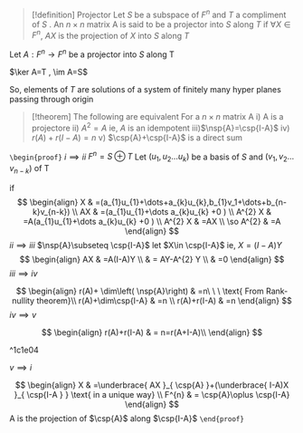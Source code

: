 
> [!definition] Projector
> Let $S$ be a subspace of $F^{n}$ and $T$ a compliment of $S$ . An $n\times n$ matrix A is said to be a projector into $S$ along $T$ if $\forall X \in F^{n}$, $AX$ is the projection of $X$ into $S$ along $T$ 

Let $A:F^{n}\to F^{n}$ be a projector into $S$ along T

$\ker A=T , \im A=S$ 

So, elements of $T$ are solutions of a system of finitely many hyper planes passing through origin 

> [!theorem] 
> The following are equivalent For a $n\times n$ matrix A 
> i) A is a projectore
> ii) $A^{2}=A$ ie, $A$ is an idempotent
> iii)$\nsp{A}=\csp{I-A}$
> iv) $r(A)+r(I-A)=n$
> v) $\csp{A}+\csp{I-A}$ is a direct sum


`\begin{proof}`
$i\implies ii$
$F^{n}=S\oplus T$ 
Let $(u_{1},u_{2}\dots u_{k})$ be a basis of $S$ and $(v_{1},v_{2}\dots v_{n-k})$ of T

if 
$$
\begin{align}
X & =(a_{1}u_{1}+\dots+a_{k}u_{k},b_{1}v_1+\dots+b_{n-k}v_{n-k}) \\
AX & =(a_{1}u_{1}+\dots a_{k}u_{k} +0 ) \\
A^{2} X & =A(a_{1}u_{1}+\dots a_{k}u_{k} +0 ) \\
A^{2} X & =AX \\
\so A^{2} & =A
\end{align}
$$
$ii\implies iii$
$\nsp{A}\subseteq \csp{I-A}$
let $X\in \csp{I-A}$ ie, $X=(I-A)Y$
$$
\begin{align}
AX & =A(I-A)Y \\
 & = AY-A^{2} Y \\
 & =0
\end{align}
$$
$iii\implies iv$

$$
\begin{align}
r(A)+ \dim\left( \nsp{A}\right) & =n\ \ \ \text{ From Rank-nullity theorem}\\
r(A)+\dim\csp{I-A} & =n \\
r(A)+r(I-A) & =n 
\end{align}
$$
$iv\implies v$

$$
\begin{align}
r(A)+r(I-A) & = n=r(A+I-A)\\
\end{align}
$$


^1c1e04


$v\implies i$

$$
\begin{align}
X & =\underbrace{ AX }_{ \csp{A} }+(\underbrace{ I-A)X }_{ \csp{I-A } } \text{ in a unique way} \\
 F^{n} & = \csp{A}\oplus \csp{I-A} 
\end{align}
$$
A is the projection of $\csp{A}$ along $\csp{I-A}$ 
`\end{proof}`
